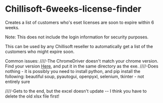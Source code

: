 # Chillisoft-6weeks-license-finder
Creates a list of customers who's eset licenses are soon to expire within 6 weeks. 

Note: This does not include the login information for security purposes. 

This can be used by any Chillisoft reseller to automatically get a list of the customers who might expire soon.

Common issues:
////-The ChromeDriver doesn't match your chrome version. Find your version [Here](https://chromedriver.chromium.org/downloads), and put it in the same directory as the exe. 
////-Does nothing - it is possibly you need to install python, and pip install the following: beautiful soup, pyautogui, openpyxl, selenium, tkinter - not entirely sure

////-Gets to the end, but the excel doesn't update -- I think you have to delete the old xlsx file first!
